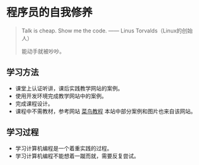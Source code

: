 # 程序员的自我修养

> Talk is cheap. Show me the code. —— Linus Torvalds（Linux的创始人）
>
> 能动手就被吵吵。

## 学习方法

* 课堂上认证听讲，课后实践教学网站的案例。
* 使用开发环境完成教学网站中的案例。
* 完成课程设计。
* 课程中不需教材，参考网站 [菜鸟教程](https://www.runoob.com/) 本站中部分案例和图片也来自该网站。

## 学习过程

* 学习计算机编程是一个着重实践的过程。
* 学习计算机编程不能想着一蹴而就，需要反复尝试。